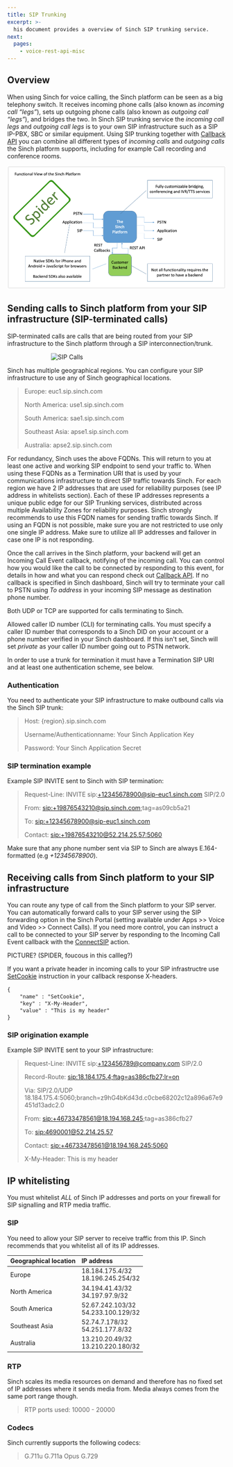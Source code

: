 ```yaml
---
title: SIP Trunking
excerpt: >-
  his document provides a overview of Sinch SIP trunking service.
next:
  pages:
    - voice-rest-api-misc
---
```


## Overview

When using Sinch for voice calling, the Sinch platform can be seen as a big telephony switch. It receives incoming phone calls (also known as _incoming call “legs”_), sets up outgoing phone calls (also known as _outgoing call “legs”_), and bridges the two. In Sinch SIP trunking service the _incoming call legs_ and _outgoing call legs_ is to your own SIP infrastructure such as a SIP IP-PBX, SBC or similar equipment. Using SIP trunking together with [Callback API](doc:voice-rest-api-callback-api) you can combine all different types of _incoming calls_ and _outgoing calls_ the Sinch platform supports, including for example Call recording and conference rooms.

![spider](images/spider.png)

## Sending calls to Sinch platform from your SIP infrastructure (SIP-terminated calls)

SIP-terminated calls are calls that are being routed from your SIP infrastructure to the Sinch platform through a SIP interconnection/trunk.

<img src="https://sinch.github.io/docs/voice/voice-rest-api/images/spider_SIP.png"
     alt="SIP Calls"
     style="margin-left: 20%; width:500px;height:306;"/>

Sinch has multiple geographical regions. You can configure your SIP infrastructure to use any of Sinch geographical locations.

> Europe:
> euc1.sip.sinch.com
>
> North America:
> use1.sip.sinch.com
>
> South America:
> sae1.sip.sinch.com
>
> Southeast Asia:
> apse1.sip.sinch.com
>
> Australia:
> apse2.sip.sinch.com

For redundancy, Sinch uses the above FQDNs. This will return to you at least one active and working SIP endpoint to send your traffic to. When using these FQDNs as a Termination URI that is used by your communications infrastructure to direct SIP traffic towards Sinch. For each region we have 2 IP addresses that are used for reliability purposes (see IP address in whitelists section). Each of these IP addresses represents a unique public edge for our SIP Trunking services, distributed across multiple Availability Zones for reliability purposes. Sinch strongly recommends to use this FQDN names for sending traffic towards Sinch. If using an FQDN is not possible, make sure you are not restricted to use only one single IP address. Make sure to utilize all IP addresses and failover in case one IP is not responding.

Once the call arrives in the Sinch platform, your backend will get an Incoming Call Event callback, notifying of the incoming call. You can control how you would like the call to be connected by responding to this event, for details in how and what you can respond check out [Callback API](doc:voice-rest-api-callback-api). If no callback is specified in Sinch dashboard, Sinch will try to terminate your call to PSTN using _To address_ in your incoming SIP message as destination phone number.

Both UDP or TCP are supported for calls terminating to Sinch.

Allowed caller ID number (CLI) for terminating calls. You must specify a caller ID number that corresponds to a Sinch DID on your account or a phone number verified in your Sinch dashboard. If this isn't set, Sinch will set _private_ as your caller ID number going out to PSTN network.

In order to use a trunk for termination it must have a Termination SIP URI and at least one authentication scheme, see below.

### Authentication

You need to authenticate your SIP infrastructure to make outbound calls via the Sinch SIP trunk:

> Host: \{region\}.sip.sinch.com
>
> Username/Authenticationname: Your Sinch Application Key
>
> Password: Your Sinch Application Secret

### SIP termination example

Example SIP INVITE sent to Sinch with SIP termination:

> Request-Line: INVITE sip:+12345678900@sip-euc1.sinch.com SIP/2.0
>
> From: <sip:+19876543210@sip.sinch.com>;tag=as09cb5a21
>
> To: <sip:+12345678900@sip-euc1.sinch.com>
>
> Contact: <sip:+19876543210@52.214.25.57:5060>

Make sure that any phone number sent via SIP to Sinch are always E.164-formatted (e.g _+12345678900_).

## Receiving calls from Sinch platform to your SIP infrastructure

You can route any type of call from the Sinch platform to your SIP server. You can automatically forward calls to your SIP server using the SIP forwarding option in the Sinch Portal (setting available under Apps >> Voice and Video >> Connect Calls). If you need more control, you can instruct a call to be connected to your SIP server by responding to the Incoming Call Event callback with the [ConnectSIP](doc:voice-rest-api-callback-api#section-connectsip) action.

PICTURE? (SPIDER, foucous in this callleg?)

If you want a private header in incoming calls to your SIP infrastructre use [SetCookie](doc:voice-rest-api-callback-api#section-setcookie) instruction in your callback response X-headers.

    {
        "name" : "SetCookie",
        "key" : "X-My-Header",
        "value" : "This is my header"
    }

### SIP origination example

Example SIP INVITE sent to your SIP infrastructure:

> Request-Line: INVITE sip:+123456789@company.com SIP/2.0
>
> Record-Route: <sip:18.184.175.4;ftag=as386cfb27;lr=on>
>
> Via: SIP/2.0/UDP 18.184.175.4:5060;branch=z9hG4bKd43d.c0cbe68202c12a896a67e9451d13adc2.0
>
> From: <sip:+46733478561@18.194.168.245>;tag=as386cfb27
>
> To: <sip:4690001@52.214.25.57>
>
> Contact: <sip:+46733478561@18.194.168.245:5060>
>
> X-My-Header: This is my header

## IP whitelisting

You must whitelist _ALL_ of Sinch IP addresses and ports on your firewall for SIP signalling and RTP media traffic.

### SIP

You need to allow your SIP server to receive traffic from this IP. Sinch recommends that you whitelist all of its IP addresses.

<div class="magic-block-html">
  <div class="marked-table">
    <table>
      <thead>
        <tr class="header">
          <th align="left">Geographical location</th>
          <th align="left">IP address</th>
        </tr>
      </thead>
      <tbody>
        <tr class="odd">
          <td align="left">Europe</td>
          <td align="left">18.184.175.4/32 <br> 18.196.245.254/32</td>
        </tr>
        <tr class="even">
          <td align="left">North America</td>
          <td align="left">34.194.41.43/32 <br> 34.197.97.9/32</td>
        </tr>
        <tr class="odd">
          <td align="left">South America</td>
          <td align="left">52.67.242.103/32 <br> 54.233.100.129/32</td>
        </tr>
        <tr class="even">
          <td align="left">Southeast Asia</td>
          <td align="left">52.74.7.178/32 <br> 54.251.177.8/32</td>
        </tr>
        <tr class="odd">
          <td align="left">Australia</td>
          <td align="left">13.210.20.49/32 <br> 13.210.220.180/32</td>
        </tr>
      </tbody>
    </table>
  </div>
</div>

### RTP

Sinch scales its media resources on demand and therefore has no fixed set of IP addresses where it sends media from. Media always comes from the same port range though.

> RTP ports used: 10000 - 20000

### Codecs

Sinch currently supports the following codecs:

> G.711u
> G.711a
> Opus
> G.729
